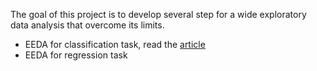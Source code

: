 The goal of this project is to develop several step for a wide exploratory data analysis that overcome its limits.

- EEDA for classification task, read the [article](https://data-service-alliance.ch/about-us/blog/blog/an-experimental-exploratory-data-analysis-for-a-classification-task-pre-conference-workshop-25-06-2020)
- EEDA for regression task


